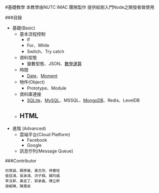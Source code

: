 #基礎教學
本教學由NUTC IMAC 團隊製作
提供給剛入門Node之開發者做使用

###目錄

- 基礎(Basic) 
  - 基本流程控制
    - If
    - For、While
    - Switch、Try catch
  - 資料型態
    - 變數型態、JSON、[數學運算](./Basic/Math)
  - 時間
    - [Date](./Basic/Date)、[Moment](./Basic/Moment)
  - 物件(Object)
    - Prototype、Module
  - 資料庫連接
    - [SQLite](./Database/SQLite)、[MySQL](./Database/MySQL)、MSSQL、[MongoDB](./Database/MongoDB)、Redis、LevelDB
  - HTML
    - 
- 進階 (Advanced) 
  - 雲端平台(Cloud Platform)
    - Facebook
    - Google
  - 訊息佇列(Message Queue)
    

###Contributor
```
何育誠、賴彥維、黃文欣、林春旺
張佳鴻、吳承鴻、洪子翔、賴均威
李汶昇、黃垚丁、郭承鑫、陳立軒
游婉琳、陳勇辰
```

